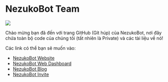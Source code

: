 # NezukoBot Team

<a href="https://nezukobot.vn"><img src="https://nezukobot.vn/favicon.png"></a>

Chào mừng bạn đã đến với trang GitHub (Gít húp) của NezukoBot, nơi đây chứa toàn bộ code của chúng tôi (tất nhiên là Private) và các tài liệu về nó!

Các link có thể bạn sẽ muốn vào:
- [NezukoBot Website](https://nezukobot.vn/)
- [NezukoBot Web Dashboard](https://manage.nezukobot.vn/)
- [NezukoBot Blog](https://nezukobot.vn/blog)
- [NezukoBot Invite](https://nezukobot.vn/invite)
